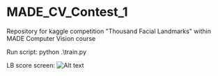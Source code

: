 # MADE_CV_Contest_1
Repository for kaggle competition "Thousand Facial Landmarks" within MADE Computer Vision course

Run script: python .\train.py

LB score screen:
![Alt text](/https://github.com/zakladniy/MADE_CV_Contest_1/blob/master/LB.png?raw=true "Optional Title")
